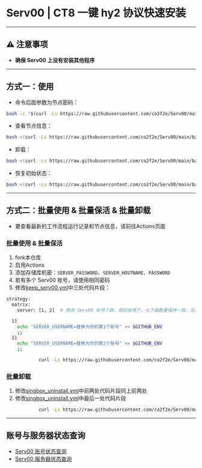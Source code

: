 # Serv00 | CT8 一键 hy2 协议快速安装

---

## ⚠️ 注意事项
- **确保 Serv00 上没有安装其他程序**

---

## 方式一：使用

- 命令后面参数为节点密码：

```bash
bash -c "$(curl -Ls https://raw.githubusercontent.com/co2f2e/Serv00/main/bash/singbox_install.sh)" -- xxxx
```

- 查看节点信息：

```bash
bash <(curl -Ls https://raw.githubusercontent.com/co2f2e/Serv00/main/bash/node_info.sh)
```

- 卸载：

```bash
bash <(curl -Ls https://raw.githubusercontent.com/co2f2e/Serv00/main/bash/singbox_uninstall.sh)
```

- 恢复初始状态：

```bash
bash <(curl -Ls https://raw.githubusercontent.com/co2f2e/Serv00/main/bash/init_serv00.sh)
```

---

## 方式二：批量使用 & 批量保活 & 批量卸载

- 要查看最新的工作流程运行记录和节点信息，请前往Actions页面

### 批量使用 & 批量保活

1. fork本仓库
1. 启用Actions
2. 添加存储库机密：`SERVER_PASSWORD`、`SERVER_HOSTNAME`、`PASSWORD`  
3. 若有多个 Serv00 账号，请使用相同密码  
4. 修改[keep_serv00.yml](.github/workflows/keep_serv00.yml)中三处代码片段：

```bash
strategy:
  matrix:
    server: [1, 2]  # 修改 Serv00 账号个数，假如有两个，与下面数量保持一致，注意格式
```

```bash
  1)
    echo "SERVER_USERNAME=替换为你的第1个账号" >> $GITHUB_ENV
    ;;
  2)
    echo "SERVER_USERNAME=替换为你的第2个账号" >> $GITHUB_ENV
    ;;
```

```bash
            curl -Ls https://raw.githubusercontent.com/co2f2e/Serv00/main/bash/keep_serv00.sh -o keep_serv00.sh || { echo 'Script download failed'; exit 1; } # 替换为你的URL
```

### 批量卸载

1. 修改[singbox_uninstall.yml](.github/workflows/singbox_uninstall.yml)中前两处代码片段同上前两处
2. 修改[singbox_uninstall.yml](.github/workflows/singbox_uninstall.yml)中最后一处代码片段

```bash
            curl -Ls https://raw.githubusercontent.com/co2f2e/Serv00/main/bash/singbox_uninstall.sh -o singbox_uninstall.sh || { echo 'Script download failed'; exit 1; } # 替换为你的URL
```

---

## 账号与服务器状态查询

- [Serv00 账号状态查询](https://ac.fkj.pp.ua)  
- [Serv00 服务器状态查询](https://status.eooce.com)
